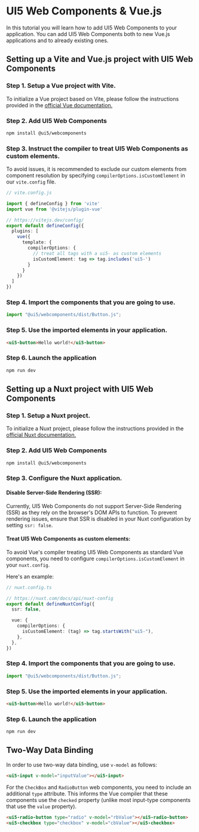 # UI5 Web Components & Vue.js

In this tutorial you will learn how to add UI5 Web Components to your application. You can add UI5 Web Components both to new Vue.js applications and to already existing ones.

## Setting up a Vite and Vue.js project with UI5 Web Components

### Step 1. Setup a Vue project with Vite.

To initialize a Vue project based on Vite, please follow the instructions provided in the [official Vue documentation.](https://vuejs.org/guide/quick-start.html)

### Step 2. Add UI5 Web Components
```bash
npm install @ui5/webcomponents
```

### Step 3. Instruct the compiler to treat UI5 Web Components as custom elements.

To avoid issues, it is recommended to exclude our custom elements from component resolution by specifying `compilerOptions.isCustomElement` in our `vite.config` file.

```ts
// vite.config.js

import { defineConfig } from 'vite'
import vue from '@vitejs/plugin-vue'

// https://vitejs.dev/config/
export default defineConfig({
  plugins: [
    vue({
      template: {
        compilerOptions: {
          // treat all tags with a ui5- as custom elements
          isCustomElement: tag => tag.includes('ui5-')
        }
      }
    })
  ]
})
```

### Step 4. Import the components that you are going to use.

```js
import "@ui5/webcomponents/dist/Button.js";
```

### Step 5. Use the imported elements in your application.

```html
<ui5-button>Hello world!</ui5-button>
```

### Step 6. Launch the application
```bash
npm run dev
```

## Setting up a Nuxt project with UI5 Web Components

### Step 1. Setup a Nuxt project.

To initialize a Nuxt project, please follow the instructions provided in the [official Nuxt documentation.](https://nuxt.com/docs/getting-started/installation#new-project)

### Step 2. Add UI5 Web Components
```bash
npm install @ui5/webcomponents
```

### Step 3. Configure the Nuxt application.

#### Disable Server-Side Rendering (SSR):

Currently, UI5 Web Components do not support Server-Side Rendering (SSR) as they rely on the browser's DOM APIs to function. To prevent rendering issues, ensure that SSR is disabled in your Nuxt configuration by setting `ssr: false`.

#### Treat UI5 Web Components as custom elements:

To avoid Vue's compiler treating UI5 Web Components as standard Vue components, you need to configure `compilerOptions.isCustomElement` in your `nuxt.config`.

Here's an example:

```ts
// nuxt.config.ts

// https://nuxt.com/docs/api/nuxt-config
export default defineNuxtConfig({
  ssr: false,

  vue: {
    compilerOptions: {
      isCustomElement: (tag) => tag.startsWith("ui5-"),
    },
  },
})
```

### Step 4. Import the components that you are going to use.

```ts
import "@ui5/webcomponents/dist/Button.js";
```

### Step 5. Use the imported elements in your application.

```html
<ui5-button>Hello world!</ui5-button>
```

### Step 6. Launch the application
```bash
npm run dev
```

## Two-Way Data Binding

In order to use two-way data binding, use `v-model` as follows:

```html
<ui5-input v-model="inputValue"></ui5-input>
```

For the `CheckBox` and `RadioButton` web components, you need to include an additional `type` attribute. This informs the Vue compiler that these components use the `checked` property (unlike most input-type components that use the `value` property).

```html
<ui5-radio-button type="radio" v-model="rbValue"></ui5-radio-button>
<ui5-checkbox type="checkbox" v-model="cbValue"></ui5-checkbox>
```

